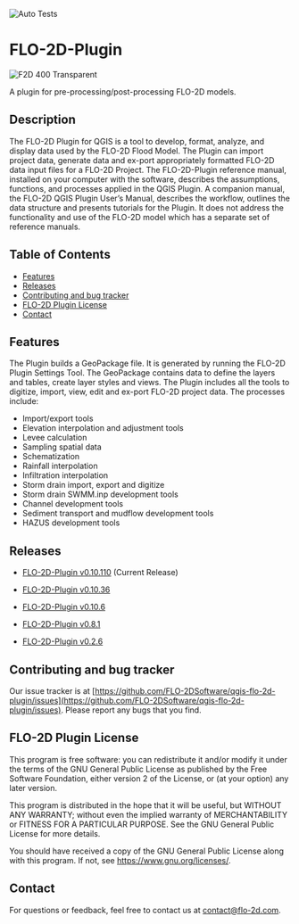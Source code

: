 ![Auto Tests](https://github.com/FLO-2DSoftware/qgis-flo-2d-plugin/workflows/Auto%20Tests/badge.svg)

# FLO-2D-Plugin
![F2D 400 Transparent](https://github.com/FLO-2DKaren/FLO-2D-Rasterizor/assets/39889306/05a2477e-3cca-4240-bb32-0cd4e721596c)

A plugin for pre-processing/post-processing FLO-2D models.

## Description

The FLO-2D Plugin for QGIS is a tool to develop, format, analyze, and display data used by the FLO-2D Flood Model. The Plugin can import project data, generate data and ex-port appropriately formatted FLO-2D data input files for a FLO-2D Project. The FLO-2D-Plugin reference manual, installed on your computer with the software, describes the assumptions, functions, and processes applied in the QGIS Plugin. A companion manual, the FLO-2D QGIS Plugin User’s Manual, describes the workflow, outlines the data structure and presents tutorials for the Plugin. It does not address the functionality and use of the FLO-2D model which has a separate set of reference manuals.

## Table of Contents

- [Features](#features)
- [Releases](#releases)
- [Contributing and bug tracker](#contributing-and-bug-tracker)
- [FLO-2D Plugin License](#flo-2d-plugin-license)
- [Contact](#contact)
 
## Features

The Plugin builds a GeoPackage file. It is generated by running the FLO-2D Plugin Settings Tool. The GeoPackage contains data to define the layers and tables, create layer styles and views. The Plugin includes all the tools to digitize, import, view, edit and ex-port FLO-2D project data. The processes include:

* Import/export tools
* Elevation interpolation and adjustment tools
* Levee calculation
* Sampling spatial data
* Schematization
* Rainfall interpolation
* Infiltration interpolation
* Storm drain import, export and digitize
* Storm drain SWMM.inp development tools
* Channel development tools
* Sediment transport and mudflow development tools
* HAZUS development tools

## Releases

* [FLO-2D-Plugin v0.10.110](https://github.com/FLO-2DSoftware/qgis-flo-2d-plugin/releases/tag/0.10.110) (Current Release)

* [FLO-2D-Plugin v0.10.36](https://github.com/FLO-2DSoftware/qgis-flo-2d-plugin/releases/tag/0.10.36)

* [FLO-2D-Plugin v0.10.6](https://github.com/FLO-2DSoftware/qgis-flo-2d-plugin/releases/tag/0.10.6)

* [FLO-2D-Plugin v0.8.1](https://github.com/FLO-2DSoftware/qgis-flo-2d-plugin/releases/tag/0.8.1)

* [FLO-2D-Plugin v0.2.6](https://github.com/FLO-2DSoftware/qgis-flo-2d-plugin/releases/tag/0.2.6)

## Contributing and bug tracker

Our issue tracker is at [https://github.com/FLO-2DSoftware/qgis-flo-2d-plugin/issues](https://github.com/FLO-2DSoftware/qgis-flo-2d-plugin/issues). Please report any bugs that you find.

## FLO-2D Plugin License

This program is free software: you can redistribute it and/or modify
it under the terms of the GNU General Public License as published by
the Free Software Foundation, either version 2 of the License, or
(at your option) any later version.

This program is distributed in the hope that it will be useful,
but WITHOUT ANY WARRANTY; without even the implied warranty of
MERCHANTABILITY or FITNESS FOR A PARTICULAR PURPOSE.  See the
GNU General Public License for more details.

You should have received a copy of the GNU General Public License
along with this program.  If not, see <https://www.gnu.org/licenses/>.

## Contact

For questions or feedback, feel free to contact us at contact@flo-2d.com.
